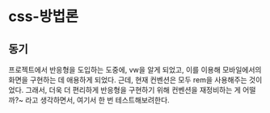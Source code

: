 # css-방법론

## 동기

프로젝트에서 반응형을 도입하는 도중에, vw을 알게 되었고, 이를 이용해 모바일에서의 화면을 구현하는 데 애용하게 되었다.
근데, 현재 컨벤션은 모두 rem을 사용해주는 것이었다. 그래서, 더욱 더 편리하게 반응형을 구현하기 위해 컨벤션을 재정비하는 게 어떨까?~ 라고 생각하면서, 여기서 한 번 테스트해보려한다.
